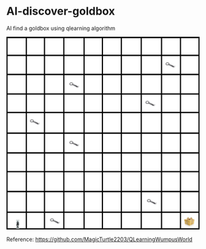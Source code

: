 # AI-discover-goldbox

AI find a goldbox using qlearning algorithm


![alt text](https://github.com/kalimuthu-selvaraj/AI-discover-goldbox/blob/main/images/discoveredgoldbox.gif)


Reference: https://github.com/MagicTurtle2203/QLearningWumpusWorld
